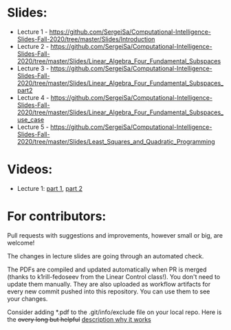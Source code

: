# Slides:
* Lecture 1 - https://github.com/SergeiSa/Computational-Intelligence-Slides-Fall-2020/tree/master/Slides/Introduction
* Lecture 2 - https://github.com/SergeiSa/Computational-Intelligence-Slides-Fall-2020/tree/master/Slides/Linear_Algebra_Four_Fundamental_Subspaces
* Lecture 3 - https://github.com/SergeiSa/Computational-Intelligence-Slides-Fall-2020/tree/master/Slides/Linear_Algebra_Four_Fundamental_Subspaces_part2
* Lecture 4 - https://github.com/SergeiSa/Computational-Intelligence-Slides-Fall-2020/tree/master/Slides/Linear_Algebra_Four_Fundamental_Subspaces_use_case
* Lecture 5 - https://github.com/SergeiSa/Computational-Intelligence-Slides-Fall-2020/tree/master/Slides/Least_Squares_and_Quadratic_Programming

# Videos:
* Lecture 1: [part 1](https://youtu.be/56ZVzQcCdQk), [part 2](https://youtu.be/VwmmfpipHTc)

# For contributors:

Pull requests with suggestions and improvements, however small or big, are welcome!

The changes in lecture slides are going through an automated check.

The PDFs are compiled and updated automatically when PR is merged (thanks to k1rill-fedoseev from the Linear Control class!). You don't need to update them manually. They are also uploaded as workflow artifacts for every new commit pushed into this repository. You can use them to see your changes.
 
Consider adding \*.pdf to the .git/info/exclude file on your local repo. Here is the ~~overy long but helpful~~ [description why it works](https://medium.com/@dave_lunny/exclude-files-from-git-without-committing-changes-to-gitignore-986fa712e78d)
